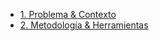 - [1. Problema & Contexto](./mds/problema.md)
- [2. Metodología & Herramientas](./mds/herramientas.md)
